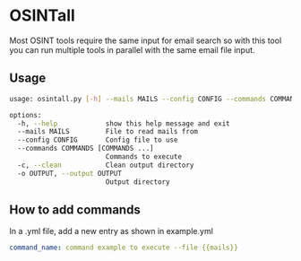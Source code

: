 # OSINTall
Most OSINT tools require the same input for email search so with this tool you can run multiple tools in parallel with the same email file input.

## Usage

```bash
usage: osintall.py [-h] --mails MAILS --config CONFIG --commands COMMANDS [COMMANDS ...] [-c] [-o OUTPUT]

options:
  -h, --help            show this help message and exit
  --mails MAILS         File to read mails from
  --config CONFIG       Config file to use
  --commands COMMANDS [COMMANDS ...]
                        Commands to execute
  -c, --clean           Clean output directory
  -o OUTPUT, --output OUTPUT
                        Output directory
```

## How to add commands

In a .yml file, add a new entry as shown in example.yml

```yaml
command_name: command example to execute --file {{mails}}
```
